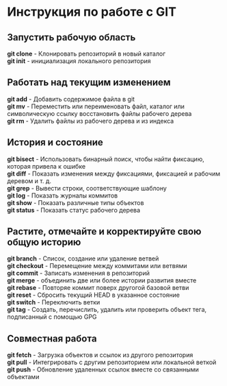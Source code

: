 # Инструкция по работе с GIT


## Запустить рабочую область
**git clone** - Клонировать репозиторий в новый каталог</br>
**git init** - инициализация локального репозитория</br>

## Работать над текущим изменением
**git add** - Добавить содержимое файла в git</br>
**git mv** - Переместить или переименовать файл, каталог или символическую ссылку восстановить файлы рабочего дерева</br>
**git rm** - Удалить файлы из рабочего дерева и из индекса</br>

## История и состояние
**git bisect** - Использовать бинарный поиск, чтобы найти фиксацию, которая привела к ошибке</br>
**git diff** - Показать изменения между фиксациями, фиксацией и рабочим деревом и т. д.</br>
**git grep** - Вывести строки, соответствующие шаблону </br>
**git log** - Показать журналы коммитов</br>
**git show** - Показать различные типы объектов</br>
**git status** - Показать статус рабочего дерева</br>

## Растите, отмечайте и корректируйте свою общую историю
**git branch** - Список, создание или удаление ветвей</br>
**git checkout** - Перемещение между коммитами или ветвями</br>
**git commit** - Записать изменения в репозиторий</br>
**git merge** - объединить две или более истории развития вместе</br>
**git rebase** - Повторяе коммит поверх другогой базовой ветви</br>
**git reset** - Сбросить текущий HEAD в указанное состояние</br>
**git switch** - Переключить ветки</br>
**git tag** - Создать, перечислить, удалить или проверить объект тега, подписанный с помощью GPG</br>

## Совместная работа
**git fetch** - Загрузка объектов и ссылок из другого репозитория</br>
**git pull** - Интегрировать с другим репозиторием или локальной веткой</br>
**git push** - Обновление удаленных ссылок вместе со связанными объектами</br>
